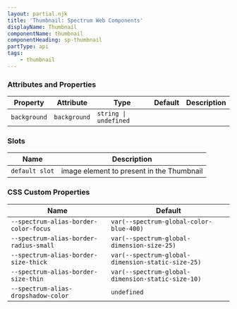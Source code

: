 ```yaml
---
layout: partial.njk
title: 'Thumbnail: Spectrum Web Components'
displayName: Thumbnail
componentName: thumbnail
componentHeading: sp-thumbnail
partType: api
tags:
    - thumbnail
---
```


### Attributes and Properties

<div class="table-container">
<table class="spectrum-Table">
<thead class="spectrum-Table-head">
<tr>

<th class="spectrum-Table-headCell">
Property
</th>

<th class="spectrum-Table-headCell">
Attribute
</th>

<th class="spectrum-Table-headCell">
Type
</th>

<th class="spectrum-Table-headCell">
Default
</th>

<th class="spectrum-Table-headCell">
Description
</th>

</tr>
</thead>
<tbody class="spectrum-Table-body">

<tr class="spectrum-Table-row">

<td class="spectrum-Table-cell">
<code>background</code>
</td>

<td class="spectrum-Table-cell">
<code>background</code>
</td>

<td class="spectrum-Table-cell">
<code>string | undefined</code>
</td>

<td class="spectrum-Table-cell">
<code></code>
</td>

<td class="spectrum-Table-cell">

</td>

</tr>

</tbody>
</table>
</div>
    

### Slots

<div class="table-container">
<table class="spectrum-Table">
<thead class="spectrum-Table-head">
<tr>

<th class="spectrum-Table-headCell">
Name
</th>

<th class="spectrum-Table-headCell">
Description
</th>

</tr>
</thead>
<tbody class="spectrum-Table-body">

<tr class="spectrum-Table-row">

<td class="spectrum-Table-cell">
<code>default slot</code>
</td>

<td class="spectrum-Table-cell">
image element to present in the Thumbnail
</td>

</tr>

</tbody>
</table>
</div>
    


### CSS Custom Properties

<div class="table-container">
<table class="spectrum-Table">
<thead class="spectrum-Table-head">
<tr>

<th class="spectrum-Table-headCell">
Name
</th>

<th class="spectrum-Table-headCell">
Default
</th>

</tr>
</thead>
<tbody class="spectrum-Table-body">

<tr class="spectrum-Table-row">

<td class="spectrum-Table-cell">
<code>--spectrum-alias-border-color-focus</code>
</td>

<td class="spectrum-Table-cell">
<code>var(--spectrum-global-color-blue-400)</code>
</td>

</tr>

<tr class="spectrum-Table-row">

<td class="spectrum-Table-cell">
<code>--spectrum-alias-border-radius-small</code>
</td>

<td class="spectrum-Table-cell">
<code>var(--spectrum-global-dimension-size-25)</code>
</td>

</tr>

<tr class="spectrum-Table-row">

<td class="spectrum-Table-cell">
<code>--spectrum-alias-border-size-thick</code>
</td>

<td class="spectrum-Table-cell">
<code>var(--spectrum-global-dimension-static-size-25)</code>
</td>

</tr>

<tr class="spectrum-Table-row">

<td class="spectrum-Table-cell">
<code>--spectrum-alias-border-size-thin</code>
</td>

<td class="spectrum-Table-cell">
<code>var(--spectrum-global-dimension-static-size-10)</code>
</td>

</tr>

<tr class="spectrum-Table-row">

<td class="spectrum-Table-cell">
<code>--spectrum-alias-dropshadow-color</code>
</td>

<td class="spectrum-Table-cell">
<code>undefined</code>
</td>

</tr>

</tbody>
</table>
</div>
    